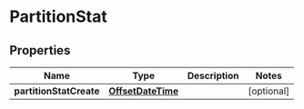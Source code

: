 # PartitionStat

## Properties
Name | Type | Description | Notes
------------ | ------------- | ------------- | -------------
**partitionStatCreate** | [**OffsetDateTime**](OffsetDateTime.md) |  |  [optional]
